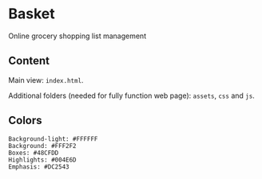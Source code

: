 # Basket

Online grocery shopping list management

## Content

Main view: `index.html`.

Additional folders (needed for fully function web page): `assets`, `css` and `js`.

## Colors

```
Background-light: #FFFFFF
Background: #FFF2F2
Boxes: #48CFDD
Highlights: #004E6D
Emphasis: #DC2543
```
